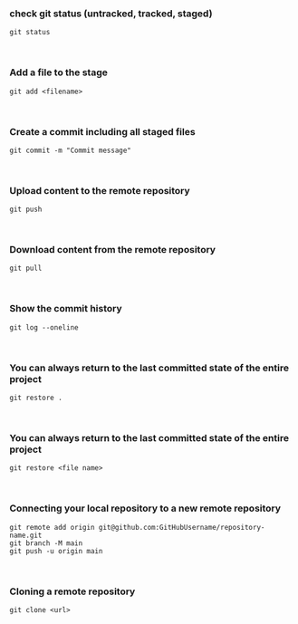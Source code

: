 ### check git status (untracked, tracked, staged)

```
git status
```

<br>

### Add a file to the stage

```
git add <filename>
```

<br>

### Create a commit including all staged files

```
git commit -m "Commit message"
```

<br>

### Upload content to the remote repository

```
git push
```

<br>

### Download content from the remote repository

```
git pull
```

<br>

### Show the commit history

```
git log --oneline
```

<br>

### You can always return to the last committed state of the entire project

```
git restore .
```

<br>

### You can always return to the last committed state of the entire project

```
git restore <file name>
```

<br>

### Connecting your local repository to a new remote repository

```
git remote add origin git@github.com:GitHubUsername/repository-name.git
git branch -M main
git push -u origin main
```

<br>

### Cloning a remote repository

```
git clone <url>
```
